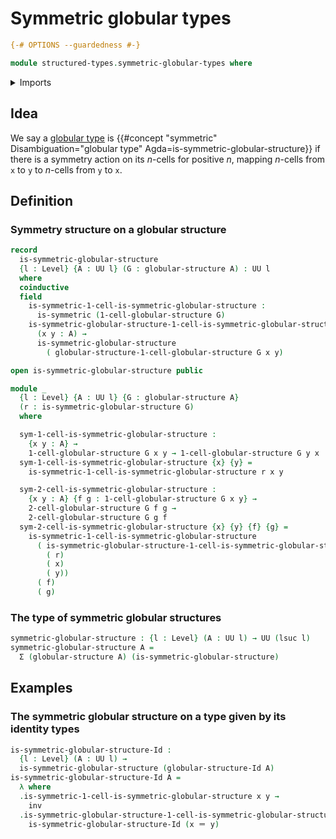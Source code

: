 # Symmetric globular types

```agda
{-# OPTIONS --guardedness #-}

module structured-types.symmetric-globular-types where
```

<details><summary>Imports</summary>

```agda
open import foundation.binary-relations
open import foundation.dependent-pair-types
open import foundation.identity-types
open import foundation.universe-levels

open import structured-types.globular-types
```

</details>

## Idea

We say a [globular type](structured-types.globular-types.md) is
{{#concept "symmetric" Disambiguation="globular type" Agda=is-symmetric-globular-structure}}
if there is a symmetry action on its $n$-cells for positive $n$, mapping
$n$-cells from `x` to `y` to $n$-cells from `y` to `x`.

## Definition

### Symmetry structure on a globular structure

```agda
record
  is-symmetric-globular-structure
  {l : Level} {A : UU l} (G : globular-structure A) : UU l
  where
  coinductive
  field
    is-symmetric-1-cell-is-symmetric-globular-structure :
      is-symmetric (1-cell-globular-structure G)
    is-symmetric-globular-structure-1-cell-is-symmetric-globular-structure :
      (x y : A) →
      is-symmetric-globular-structure
        ( globular-structure-1-cell-globular-structure G x y)

open is-symmetric-globular-structure public

module _
  {l : Level} {A : UU l} {G : globular-structure A}
  (r : is-symmetric-globular-structure G)
  where

  sym-1-cell-is-symmetric-globular-structure :
    {x y : A} →
    1-cell-globular-structure G x y → 1-cell-globular-structure G y x
  sym-1-cell-is-symmetric-globular-structure {x} {y} =
    is-symmetric-1-cell-is-symmetric-globular-structure r x y

  sym-2-cell-is-symmetric-globular-structure :
    {x y : A} {f g : 1-cell-globular-structure G x y} →
    2-cell-globular-structure G f g →
    2-cell-globular-structure G g f
  sym-2-cell-is-symmetric-globular-structure {x} {y} {f} {g} =
    is-symmetric-1-cell-is-symmetric-globular-structure
      ( is-symmetric-globular-structure-1-cell-is-symmetric-globular-structure
        ( r)
        ( x)
        ( y))
      ( f)
      ( g)
```

### The type of symmetric globular structures

```agda
symmetric-globular-structure : {l : Level} (A : UU l) → UU (lsuc l)
symmetric-globular-structure A =
  Σ (globular-structure A) (is-symmetric-globular-structure)
```

## Examples

### The symmetric globular structure on a type given by its identity types

```agda
is-symmetric-globular-structure-Id :
  {l : Level} (A : UU l) →
  is-symmetric-globular-structure (globular-structure-Id A)
is-symmetric-globular-structure-Id A =
  λ where
  .is-symmetric-1-cell-is-symmetric-globular-structure x y →
    inv
  .is-symmetric-globular-structure-1-cell-is-symmetric-globular-structure x y →
    is-symmetric-globular-structure-Id (x ＝ y)
```
